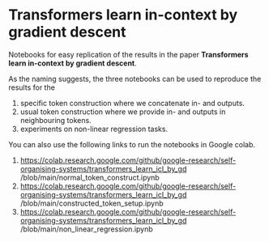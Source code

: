 # Transformers learn in-context by gradient descent
Notebooks for easy replication of the results in the paper **Transformers learn in-context by gradient descent**.

As the naming suggests, the three notebooks can be used to reproduce the results for the

1. specific token construction where we concatenate in- and outputs.
2. usual token construction where we provide in- and outputs in neighbouring tokens.
3. experiments on non-linear regression tasks.

You can also use the following links to run the notebooks in Google colab.

1. https://colab.research.google.com/github/google-research/self-organising-systems/transformers_learn_icl_by_gd
/blob/main/normal_token_construct.ipynb
2. https://colab.research.google.com/github/google-research/self-organising-systems/transformers_learn_icl_by_gd
/blob/main/constructed_token_setup.ipynb
3. https://colab.research.google.com/github/google-research/self-organising-systems/transformers_learn_icl_by_gd
/blob/main/non_linear_regression.ipynb
